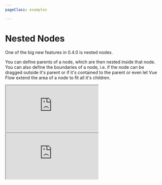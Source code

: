 ```yaml
---
pageClass: examples

---
```


# Nested Nodes

One of the big new features in 0.4.0 is nested nodes. 

You can define parents of a node, which are then nested inside that node. 
You can also define the boundaries of a node, i.e. if the node can be dragged outside it's parent or if it's contained to the parent 
or even let Vue Flow extend the area of a node to fit all it's children.

<div class="mt-6">
  <iframe src="https://codesandbox.io/embed/compassionate-goldberg-h5dsnq?eslint=1&fontsize=14&hidenavigation=1&module=%2Fsrc%2Fcomponents%2FFlow.vue&theme=dark"
    class="hidden dark:block bg-black h-full w-full min-h-[75vh]"
    title="Vue Flow: Nested Nodes Example"
    allow="accelerometer; ambient-light-sensor; camera; encrypted-media; geolocation; gyroscope; hid; microphone; midi; payment; usb; vr; xr-spatial-tracking"
    sandbox="allow-forms allow-modals allow-popups allow-presentation allow-same-origin allow-scripts"
  ></iframe>
  <iframe src="https://codesandbox.io/embed/compassionate-goldberg-h5dsnq?eslint=1&fontsize=14&hidenavigation=1&module=%2Fsrc%2Fcomponents%2FFlow.vue&theme=light"
     class="block dark:hidden h-full w-full min-h-[75vh]"
      title="Vue Flow: Nested Nodes Example"
      allow="accelerometer; ambient-light-sensor; camera; encrypted-media; geolocation; gyroscope; hid; microphone; midi; payment; usb; vr; xr-spatial-tracking"
      sandbox="allow-forms allow-modals allow-popups allow-presentation allow-same-origin allow-scripts"
  ></iframe>
</div>
